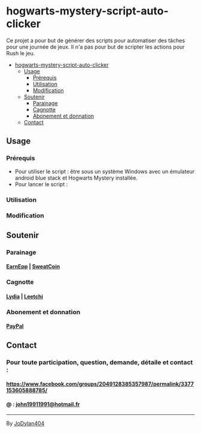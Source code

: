 # hogwarts-mystery-script-auto-clicker

Ce projet a pour but de générer des scripts pour automatiser des tâches pour une journée de jeux. Il n'a pas pour but de scripter les actions pour Rush le jeu.

- [hogwarts-mystery-script-auto-clicker](#hogwarts-mystery-script-auto-clicker)
  - [Usage](#usage)
    - [Prérequis](#prérequis)
    - [Utilisation](#utilisation)
    - [Modification](#modification)
  - [Soutenir](#soutenir)
    - [Parainage](#parainage)
    - [Cagnotte](#cagnotte)
    - [Abonement et donnation](#abonement-et-donnation)
  - [Contact](#contact)

## Usage

### Prérequis

* Pour utiliser le script : être sous un système Windows avec un émulateur android blue stack et Hogwarts Mystery installée.
* Pour lancer le  script : 

### Utilisation

### Modification

## Soutenir
### Parainage
#### <a href="https://earnapp.com/i/83x6lce">EarnEpp</a> | <a href="https://sweatco.in/hi/jodylan">SweatCoin</a>
### Cagnotte
#### <a href="https://lydia-app.com/pots?id=hogwarts-mystery-script-auto-clicker">Lydia</a> | <a href="https://www.leetchi.com/c/script-auto-clicker-hogwarts-mystery">Leetchi</a>
### Abonement et donnation
#### <a href="https://www.paypal.com/donate/?hosted_button_id=2LXKW9JGBMFM6">PayPal</a>

## Contact
### Pour toute participation, question, demande, détaile et contact : 
#### https://www.facebook.com/groups/2049128385357987/permalink/3377153605888785/
#### @ : john19911991@hotmail.fr
---
By [JoDylan404](https://github.com/JoDylan404)
